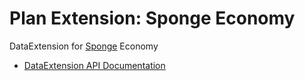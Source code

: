 # Plan Extension: Sponge Economy

DataExtension for [Sponge](https://github.com/SpongePowered) Economy

- [DataExtension API Documentation](https://github.com/plan-player-analytics/Plan/wiki/APIv5)